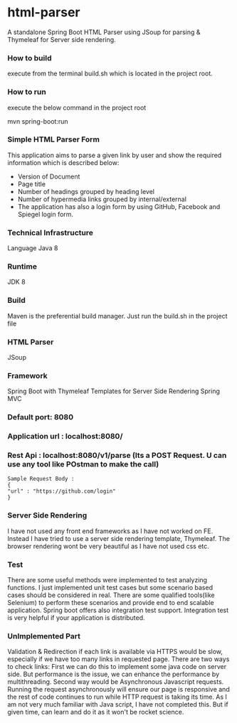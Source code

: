 # html-parser
A standalone Spring Boot HTML Parser using JSoup for parsing &amp; Thymeleaf for Server side rendering.

### How to build
execute from the terminal build.sh which is located in the project root.

### How to run
execute the below command in the project root

mvn spring-boot:run


### Simple HTML Parser Form
This application aims to parse a given link by user and show the required information which is described below:

* Version of Document
* Page title
* Number of headings grouped by heading level
* Number of hypermedia links grouped by internal/external
* The application has also a login form by using GitHub, Facebook and Spiegel login form.

### Technical Infrastructure
Language
Java 8

### Runtime
JDK 8

### Build
Maven is the preferential build manager. Just run the build.sh in the project file

### HTML Parser
JSoup

### Framework
Spring Boot with Thymeleaf Templates for Server Side Rendering
Spring MVC


### Default port: 8080 
### Application url : localhost:8080/
### Rest Api : localhost:8080/v1/parse (Its a POST Request. U can use any tool like POstman to make the call)
```
Sample Request Body : 
{
"url" : "https://github.com/login"
}
```

### Server Side Rendering
I have not used any front end frameworks as I have not worked on FE. Instead I have tried to use a server side rendering template, Thymeleaf. The browser rendering wont be very beautiful
as I have not used css etc. 

### Test
There are some useful methods were implemented to test analyzing functions. I just implemented unit test cases but some scenario based cases should be considered in real. There are some qualified tools(like Selenium) to perform these scenarios and provide end to end scalable application. Spring boot offers also integration test support. Integration test is very helpful if your application is distributed.

### UnImplemented Part

Validation & Redirection if each link is available via HTTPS would be slow, especially if we have too many links in requested page. There are two ways to check links: First we can do this to implement some java code on server side. But performance is the issue, we can enhance the performance by multithreading. Second way would be Asynchronous Javascript requests. Running the request asynchronously will ensure our page is responsive and the rest of code continues to run while HTTP request is taking its time.
As I am not very much familiar with Java script, I have not completed this. But if given time, can learn and do it as it won't be rocket science.
